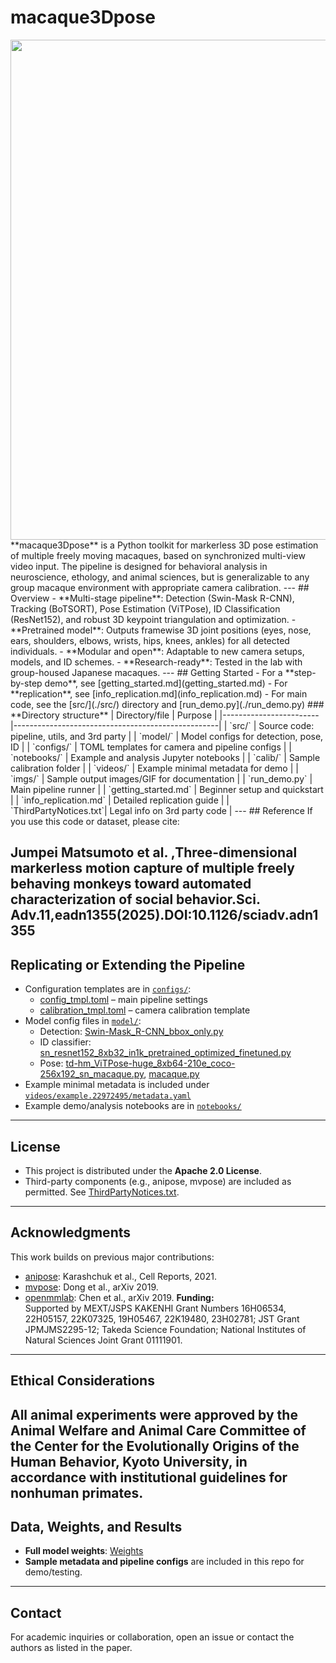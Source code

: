 # macaque3Dpose
<img src="./imgs/MovieS1.gif" width="800">
**macaque3Dpose** is a Python toolkit for markerless 3D pose estimation of multiple freely moving macaques, based on synchronized multi-view video input. The pipeline is designed for behavioral analysis in neuroscience, ethology, and animal sciences, but is generalizable to any group macaque environment with appropriate camera calibration.
---
## Overview
- **Multi-stage pipeline**: Detection (Swin-Mask R-CNN), Tracking (BoTSORT), Pose Estimation (ViTPose), ID Classification (ResNet152), and robust 3D keypoint triangulation and optimization.
- **Pretrained model**: Outputs framewise 3D joint positions (eyes, nose, ears, shoulders, elbows, wrists, hips, knees, ankles) for all detected individuals.
- **Modular and open**: Adaptable to new camera setups, models, and ID schemes. 
- **Research-ready**: Tested in the lab with group-housed Japanese macaques. 
---
## Getting Started
- For a **step-by-step demo**, see [getting_started.md](getting_started.md)
- For **replication**, see [info_replication.md](info_replication.md)
- For main code, see the [src/](./src/) directory and [run_demo.py](./run_demo.py)
### **Directory structure**
| Directory/file | Purpose |
|------------------------|---------------------------------------------------|
| `src/` | Source code: pipeline, utils, and 3rd party |
| `model/` | Model configs for detection, pose, ID |
| `configs/` | TOML templates for camera and pipeline configs |
| `notebooks/` | Example and analysis Jupyter notebooks |
| `calib/` | Sample calibration folder |
| `videos/` | Example minimal metadata for demo |
| `imgs/` | Sample output images/GIF for documentation |
| `run_demo.py` | Main pipeline runner |
| `getting_started.md` | Beginner setup and quickstart |
| `info_replication.md` | Detailed replication guide |
| `ThirdPartyNotices.txt`| Legal info on 3rd party code |
---
## Reference
If you use this code or dataset, please cite:

Jumpei Matsumoto et al. ,Three-dimensional markerless motion capture of multiple freely behaving monkeys toward automated characterization of social behavior.Sci. Adv.11,eadn1355(2025).DOI:10.1126/sciadv.adn1355
---
## Replicating or Extending the Pipeline
- Configuration templates are in [`configs/`](./configs/):
  - [config_tmpl.toml](./configs/config_tmpl.toml) – main pipeline settings
  - [calibration_tmpl.toml](./configs/calibration_tmpl.toml) – camera calibration template
- Model config files in [`model/`](./model/):
  - Detection: [Swin-Mask_R-CNN_bbox_only.py](./model/detection/SWIN-Mask_R-CNN_bbox_only.py)
  - ID classifier: [sn_resnet152_8xb32_in1k_pretrained_optimized_finetuned.py](./model/id/sn_resnet152_8xb32_in1k_pretrained_optimized_finetuned.py)
  - Pose: [td-hm_ViTPose-huge_8xb64-210e_coco-256x192_sn_macaque.py](./model/pose/td-hm_ViTPose-huge_8xb64-210e_coco-256x192_sn_macaque.py), [macaque.py](./model/pose/macaque.py)
- Example minimal metadata is included under [`videos/example.22972495/metadata.yaml`](./videos/example.22972495/metadata.yaml)
- Example demo/analysis notebooks are in [`notebooks/`](./notebooks/)
---
## License
- This project is distributed under the **Apache 2.0 License**.
- Third-party components (e.g., anipose, mvpose) are included as permitted.
  See [ThirdPartyNotices.txt](./ThirdPartyNotices.txt).
---
## Acknowledgments
This work builds on previous major contributions:
- [anipose](https://github.com/lambdaloop/anipose): Karashchuk et al., Cell Reports, 2021.
- [mvpose](https://github.com/zju3dv/mvpose): Dong et al., arXiv 2019.
- [openmmlab](https://github.com/open-mmlab): Chen et al., arXiv 2019.
**Funding:**  
Supported by MEXT/JSPS KAKENHI Grant Numbers 16H06534, 22H05157, 22K07325, 19H05467, 22K19480, 23H02781; JST Grant JPMJMS2295-12; Takeda Science Foundation; National Institutes of Natural Sciences Joint Grant 01111901.
---
## Ethical Considerations
All animal experiments were approved by the Animal Welfare and Animal Care Committee of the Center for the Evolutionally Origins of the Human Behavior, Kyoto University, in accordance with institutional guidelines for nonhuman primates.
---
## Data, Weights, and Results
- **Full model weights**: [Weights](https://drive.google.com/drive/folders/1_7SV-oecFph_s7XRUSj8mqeALtF50Qk0?usp=sharing)
- **Sample metadata and pipeline configs** are included in this repo for demo/testing.
---
## Contact
For academic inquiries or collaboration, open an issue or contact the authors as listed in the paper.
